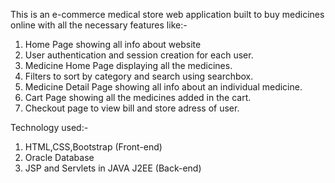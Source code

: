 This is an e-commerce medical store web application built to buy medicines online with all the necessary features like:- 

1. Home Page showing all info about website
2. User authentication and session creation for each user.
3. Medicine Home Page displaying all the medicines.
4. Filters to sort by category and search using searchbox.
5. Medicine Detail Page showing all info about an individual medicine.
6. Cart Page showing all the medicines added in the cart.
7. Checkout page to view bill and store adress of user.

Technology used:-
1. HTML,CSS,Bootstrap (Front-end)
2. Oracle Database
3. JSP and Servlets in JAVA J2EE (Back-end)
